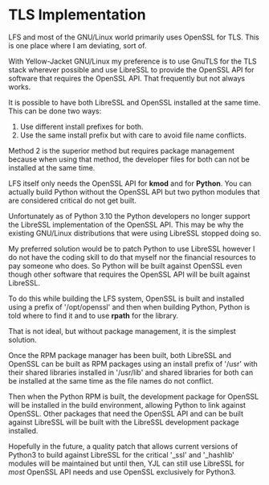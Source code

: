 TLS Implementation
==================

LFS and most of the GNU/Linux world primarily uses OpenSSL for TLS. This is
one place where I am deviating, sort of.

With Yellow-Jacket GNU/Linux my preference is to use GnuTLS for the TLS stack
wherever possible and use LibreSSL to provide the OpenSSL API for software that
requires the OpenSSL API. That frequently but not always works.

It is possible to have both LibreSSL and OpenSSL installed at the same time.
This can be done two ways:

1. Use different install prefixes for both.
2. Use the same install prefix but with care to avoid file name conflicts.

Method 2 is the superior method but requires package management because when
using that method, the developer files for both can not be installed at the same
time.

LFS itself only needs the OpenSSL API for __kmod__ and for __Python__. You can
actually build Python without the OpenSSL API but two python modules that are
considered critical do not get built.

Unfortunately as of Python 3.10 the Python developers no longer support the
LibreSSL implementation of the OpenSSL API. This may be why the existing
GNU/Linux distributions that were using LibreSSL stopped doing so.

My preferred solution would be to patch Python to use LibreSSL however I do not
have the coding skill to do that myself nor the financial resources to pay
someone who does. So Python will be built against OpenSSL even though other
software that requires the OpenSSL API will be built against LibreSSL.

To do this while building the LFS system, OpenSSL is built and installed using
a prefix of '/opt/openssl' and then when building Python, Python is told where
to find it and to use __rpath__ for the library.

That is not ideal, but without package management, it is the simplest solution.

Once the RPM package manager has been built, both LibreSSL and OpenSSL can be
built as RPM packages using an install prefix of '/usr' with their shared
libraries installed in '/usr/lib' and shared libraries for both can be installed
at the same time as the file names do not conflict.

Then when the Python RPM is built, the development package for OpenSSL will be
installed in the build environment, allowing Python to link against OpenSSL.
Other packages that need the OpenSSL API and can be built against LibreSSL will
be built with the LibreSSL development package installed.

Hopefully in the future, a quality patch that allows current versions of Python3
to build against LibreSSL for the critical '_ssl' and '_hashlib' modules will be
maintained but until then, YJL can still use LibreSSL for *most* OpenSSL API
needs and use OpenSSL exclusively for Python3.
